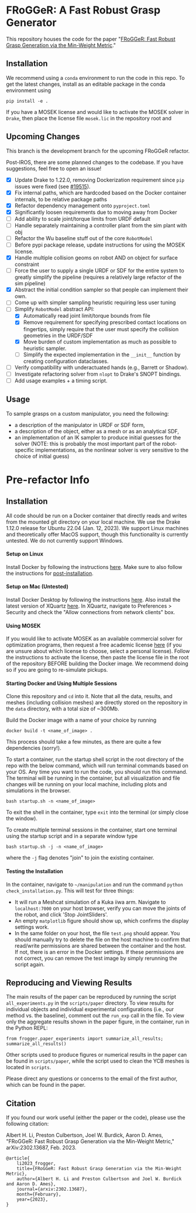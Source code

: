 # FRoGGeR: A Fast Robust Grasp Generator

This repository houses the code for the paper "[FRoGGeR: Fast Robust Grasp Generation via the Min-Weight Metric](https://arxiv.org/abs/2302.13687)."

## Installation
We recommend using a `conda` environment to run the code in this repo. To get the latest changes, install as an editable package in the conda environment using
```
pip install -e .
```
If you have a MOSEK license and would like to activate the MOSEK solver in `Drake`, then place the license file `mosek.lic` in the repository root and 

## Upcoming Changes
This branch is the development branch for the upcoming FRoGGeR refactor.

Post-IROS, there are some planned changes to the codebase. If you have suggestions, feel free to open an issue!
- [x] Update Drake to 1.22.0, removing Dockerization requirement since `pip` issues were fixed (see [#19515](https://github.com/RobotLocomotion/drake/pull/19515)).
- [x] Fix internal paths, which are hardcoded based on the Docker container internals, to be relative package paths
- [x] Refactor dependency management onto `pyproject.toml`
- [x] Significantly loosen requirements due to moving away from Docker
- [ ] Add ability to scale joint/torque limits from URDF default
- [ ] Handle separately maintaining a controller plant from the sim plant with obj
- [ ] Refactor the Wu baseline stuff out of the core `RobotModel`
- [ ] Before pypi package release, update instructions for using the MOSEK license.
- [X] Handle multiple collision geoms on robot AND on object for surface constraint
- [ ] Force the user to supply a single URDF or SDF for the entire system to greatly simplify the pipeline (requires a relatively large refactor of the sim pipeline)
- [x] Abstract the initial condition sampler so that people can implement their own.
- [ ] Come up with simpler sampling heuristic requiring less user tuning
- [ ] Simplify `RobotModel` abstract API:
    - [x] Automatically read joint limit/torque bounds from file
    - [x] Remove requirement for specifying prescribed contact locations on fingertips, simply require that the user must specify the collision geometries in the URDF/SDF
    - [x] Move burden of custom implementation as much as possible to heuristic sampler.
    - [ ] Simplify the expected implementation in the `__init__` function by creating configuration dataclasses.
- [ ] Verify compatibility with underactuated hands (e.g., Barrett or Shadow).
- [ ] Investigate refactoring solver from `nlopt` to Drake's SNOPT bindings.
- [ ] Add usage examples + a timing script.

## Usage
To sample grasps on a custom manipulator, you need the following:
* a description of the manipulator in URDF or SDF form,
* a description of the object, either as a mesh or as an analytical SDF,
* an implementation of an IK sampler to produce initial guesses for the solver (NOTE: this is probably the most important part of the robot-specific implementations, as the nonlinear solver is very sensitive to the choice of initial guess)

# Pre-refactor Info

## Installation
All code should be run on a Docker container that directly reads and writes from the mounted git directory on your local machine. We use the Drake 1.12.0 release for Ubuntu 22.04 (Jan. 12, 2023). We support Linux machines and theoretically offer MacOS support, though this functionality is currently untested. We do not currently support Windows.

#### Setup on Linux
Install Docker by following the instructions [here](https://docs.docker.com/engine/install/ubuntu/). Make sure to also follow the instructions for [post-installation](https://docs.docker.com/engine/install/linux-postinstall/).

#### Setup on Mac (Untested)
Install Docker Desktop by following the instructions [here](https://docs.docker.com/desktop/install/mac-install/). Also install the latest version of XQuartz [here](https://www.xquartz.org/). In XQuartz, navigate to Preferences > Security and check the "Allow connections from network clients" box.

#### Using MOSEK
If you would like to activate MOSEK as an available commercial solver for optimization programs, then request a free academic license [here](https://www.mosek.com/license/request/) (if you are unsure about which license to choose, select a personal license). Follow the instructions to activate the license, then paste the license file in the root of the repository BEFORE building the Docker image. We recommend doing so if you are going to re-simulate pickups.

#### Starting Docker and Using Multiple Sessions
Clone this repository and `cd` into it. Note that all the data, results, and meshes (including collision meshes) are directly stored on the repository in the `data` directory, with a total size of ~300Mb.

Build the Docker image with a name of your choice by running
```
docker build -t <name_of_image> .
```
This process should take a few minutes, as there are quite a few dependencies (sorry!).

To start a container, run the startup shell script in the root directory of the repo with the below command, which will run terminal commands based on your OS. Any time you want to run the code, you should run this command. The terminal will be running in the container, but all visualization and file changes will be running on your local machine, including plots and simulations in the browser.
```
bash startup.sh -n <name_of_image>
```
To exit the shell in the container, type `exit` into the terminal (or simply close the window).

To create multiple terminal sessions in the container, start one terminal using the startup script and in a separate window type
```
bash startup.sh -j -n <name_of_image>
```
where the `-j` flag denotes "join" to join the existing container.

#### Testing the Installation
In the container, navigate to `~/manipulation` and run the command `python check_installation.py`. This will test for three things:
- It will run a Meshcat simulation of a Kuka iiwa arm. Navigate to `localhost:7000` on your host browser, verify you can move the joints of the robot, and click 'Stop JointSliders'.
- An empty `matplotlib` figure should show up, which confirms the display settings work.
- In the same folder on your host, the file `test.png` should appear. You should manually try to delete the file on the host machine to confirm that read/write permissions are shared between the container and the host. If not, there is an error in the Docker settings. If these permissions are not correct, you can remove the test image by simply rerunning the script again.

## Reproducing and Viewing Results
The main results of the paper can be reproduced by running the script `all_experiments.py` in the `scripts/paper` directory. To view results for individual objects and individual experimental configurations (i.e., our method vs. the baseline), comment out the `run_exp` call in the file. To view only the aggregate results shown in the paper figure, in the container, run in the Python REPL:
```
from frogger.paper_experiments import summarize_all_results; summarize_all_results()
```

Other scripts used to produce figures or numerical results in the paper can be found in `scripts/paper`, while the script used to clean the YCB meshes is located in `scripts`.

Please direct any questions or concerns to the email of the first author, which can be found in the paper.

## Citation
If you found our work useful (either the paper or the code), please use the following citation:

Albert H. Li, Preston Culbertson, Joel W. Burdick, Aaron D. Ames, "FRoGGeR: Fast Robust Grasp Generation via the Min-Weight Metric," arXiv:2302.13687, Feb. 2023.

```
@article{
    li2023_frogger,
    title={FRoGGeR: Fast Robust Grasp Generation via the Min-Weight Metric},
    author={Albert H. Li and Preston Culbertson and Joel W. Burdick and Aaron D. Ames},
    journal={arxiv:2302.13687},
    month={February},
    year={2023},
}
```
